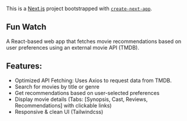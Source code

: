 This is a [Next.js](https://nextjs.org) project bootstrapped with [`create-next-app`](https://nextjs.org/docs/app/api-reference/cli/create-next-app).

## Fun Watch

A React-based web app that fetches movie recommendations based on user preferences using an external movie API (TMDB).

## Features:
- Optimized API Fetching: Uses Axios to request data from TMDB.
- Search for movies by title or genre
- Get recommendations based on user-selected preferences
- Display movie details (Tabs: [Synopsis, Cast, Reviews, Recommendations] with clickable links)
- Responsive & clean UI (Tailwindcss)